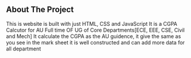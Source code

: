 ## About The Project
This is website is built with just HTML, CSS and JavaScript
It is a CGPA Calcutor for AU Full time OF UG of Core Departments[ECE, EEE, CSE, Civil and Mech]
It calculate the CGPA as the AU guidence, it give the same as you see in the mark sheet
it is well constructed and can add more data for all department 
